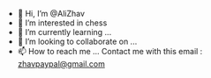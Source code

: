 - 👋 Hi, I’m @AliZhav
- 👀 I’m interested in chess
- 🌱 I’m currently learning ...
- 💞️ I’m looking to collaborate on ...
- 📫 How to reach me ... Contact me with this email : zhavpaypal@gmail.com
